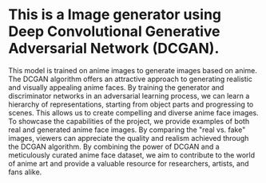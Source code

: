 # This is a Image generator using Deep Convolutional Generative Adversarial Network (DCGAN).
This model is trained on anime images to generate images based on anime.
The DCGAN algorithm offers an attractive approach to generating realistic and visually appealing anime faces. By training the generator and discriminator networks in an adversarial learning process, we can learn a hierarchy of representations, starting from object parts and progressing to scenes. This allows us to create compelling and diverse anime face images.
To showcase the capabilities of the project, we provide examples of both real and generated anime face images. By comparing the "real vs. fake" images, viewers can appreciate the quality and realism achieved through the DCGAN algorithm.
By combining the power of DCGAN and a meticulously curated anime face dataset, we aim to contribute to the world of anime art and provide a valuable resource for researchers, artists, and fans alike.
